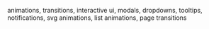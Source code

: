 animations, transitions, interactive ui, modals, dropdowns, tooltips, notifications, svg animations, list animations, page transitions